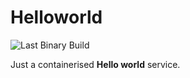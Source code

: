 # Helloworld

![Last Binary Build](https://github.com/burubur/helloworld/workflows/Last%20Binary%20Build/badge.svg)

Just a containerised **Hello world** service.

